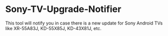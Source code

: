 # Sony-TV-Upgrade-Notifier
This tool will notify you in case there is a new update for Sony Android TVs like XR-55A83J, KD-55X85J, KD-43X81J, etc.
